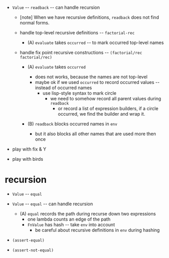 - `Value` -- `readback` -- can handle recursion

  - [note] When we have recursive definitions, `readback` does not find normal forms.

  - handle top-level recursive definitions -- `factorial-rec`

    - (A) `evaluate` takes `occurred` -- to mark occurred top-level names

  - handle fix point recursive constructions -- `(factorial/rec factorial/rec)`

    - (A) `evaluate` takes `occurred`
      - does not works, because the names are not top-level
      - maybe ok if we used `occurred` to record occurred values -- instead of occurred names
        - use lisp-style syntax to mark circle
          - we need to somehow record all parent values during `readback`
            - or record a list of expression builders,
              if a circle occurred, we find the builder and wrap it.

    - (B) `readback` blocks occurred names in `env`
      - but it also blocks all other names that are used more then once

- play with fix & Y
- play with birds

# recursion

- `Value` -- `equal`
- `Value` -- `equal` -- can handle recursion

  - (A) `equal` records the path during recurse down two expressions
    - one lambda counts an edge of the path
    - `FnValue` has hash -- take `env` into account
      - be careful about recursive definitions in `env` during hashing

- `(assert-equal)`
- `(assert-not-equal)`

